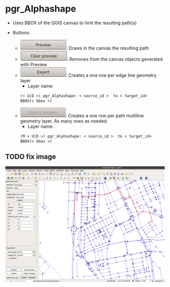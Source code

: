 # pgr_Alphashape

- Uses BBOX of the QGIS canvas to limit the resulting path(s)

- Buttons:
  - ![Preview](../img/preview.png): Draws in the canvas the resulting path
  - ![Clear Preview](../img/clearpreview.png): Removes from the canvas objects generated with Preview
  - ![Export](../img/export.png): Creates a one row per edge line geometry layer
  	- Layer name:
	```
	(< U|D >) pgr_Alphashape: < source_id >  to < target_id>  BBOX(< bbox >)
	```
  - ![Export Merged](../img/exportmerged.png): Creates a one row per path multiline geometry layer. As many rows as needed.
	- Layer name:
	```
	(M < U|D >) pgr_Alphashape: < source_id >  to < target_id>  BBOX(< bbox >)
	```

## TODO fix image
![pgr_astar01](../img/pgr_astar01.png)